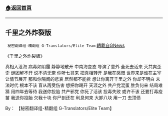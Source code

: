 ###  [:house:返回首頁](https://github.com/ourhimalayas/txt)
---


## 千里之外炸裂版
` 秘密翻译组-精翻组 G-Translators/Elite Team` [轉載自GNews](https://gnews.org/zh-hans/1614357/)

《千里之外炸裂版》

真相入沧海 病毒如阴霾 静静地散开
中南海变态 导演了意外 全死去活来
灭共爽歪歪 谜团解不开 说不清无奈
你听七哥来 把真相转开 是我在感慨
世界来是谁在主宰 让情节展开
那和你隔阂的悲哀 居然都不能拆
想让你离开千里之外 你却不明白
末法时代 根本不该 盲从再受伤害
想把你踢开 天涯之外 共产党混蛋
胜负何来 结局难猜 用四年去等待
我送你投胎 共产邪党 你死了活该
投毒失败 或许不该 还要打毒疫苗
我送你投胎 欠我十块 你尸剖还在
利息何来 大卸八块 用一刀 去顶债

By： 【秘密翻译组-精翻组 G-Translators/Elite Team】
